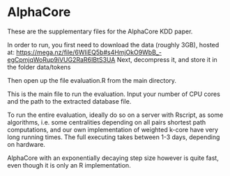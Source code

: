# AlphaCore

These are the supplementary files for the AlphaCore KDD paper.

In order to run, you first need to download the data (roughly 3GB), hosted at: https://mega.nz/file/6WIiEQ5b#s4HmjOkO9WbB_-egCpmjqWoRup9iVUG2RaR6IBtS3UA
Next, decompress it, and store it in the folder data/tokens

Then open up the file evaluation.R from the main directory.

This is the main file to run the evaluation.
Input your number of CPU cores and the path to the extracted database file.

To run the entire evaluation, ideally do so on a server with Rscript, as some algorithms, i.e. some centralities depending on all pairs shortest path computations, and our own implementation of weighted k-core have very long running times. The full executing takes between 1-3 days, depending on hardware.

AlphaCore with an exponentially decaying step size however is quite fast, even though it is only an R implementation.
